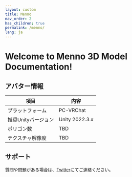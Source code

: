 ```yaml
---
layout: custom
title: Menno
nav_order: 2
has_children: true
permalink: /menno/
lang: ja
---
```


# Welcome to Menno 3D Model Documentation!

## アバター情報

| 項目 | 内容 |
|---|---|
| プラットフォーム | PC-VRChat |
| 推奨Unityバージョン | Unity 2022.3.x |
| ポリゴン数 | TBD |
| テクスチャ解像度 | TBD |

## サポート

質問や問題がある場合は、[Twitter](https://twitter.com/mono_meruo)にてご連絡ください。 